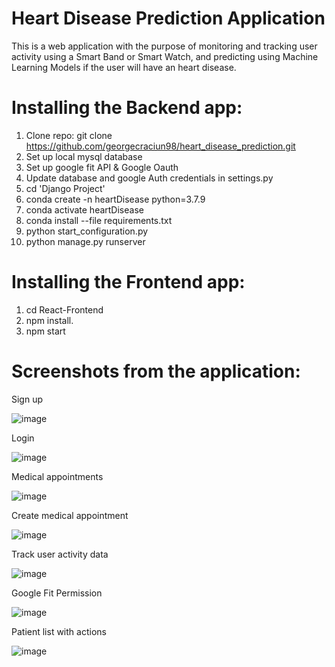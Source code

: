 # Heart Disease Prediction Application

This is a web application with the purpose of monitoring and tracking user activity using a Smart Band or Smart Watch, and predicting using Machine Learning Models if
the user will have an heart disease.


# Installing the Backend app:
1.	Clone repo: git clone https://github.com/georgecraciun98/heart_disease_prediction.git
2.  Set up local mysql database
3.  Set up google fit API & Google Oauth
4.  Update database and google Auth credentials in settings.py
5.  cd 'Django Project'
6.	conda create -n heartDisease python=3.7.9
7.	conda activate heartDisease
8.	conda install --file requirements.txt
9.	python start_configuration.py
10.	python manage.py runserver

# Installing the Frontend app:
1.	cd React-Frontend
2.	npm install.
3.	npm start

# Screenshots from the application:
Sign up

![image](https://user-images.githubusercontent.com/61500265/214033281-d082749a-93f3-4a41-8ae1-3e4165e56722.png)

Login

![image](https://user-images.githubusercontent.com/61500265/214033308-0fa2d64f-9cae-411b-8c22-18a6f817eb47.png)

Medical appointments

![image](https://user-images.githubusercontent.com/61500265/214033330-30adb4b1-3639-4600-9981-8ec769076a47.png)

Create medical appointment

![image](https://user-images.githubusercontent.com/61500265/214033359-138fe4f3-5437-4581-bfd6-7e7f9e169c00.png)

Track user activity data

![image](https://user-images.githubusercontent.com/61500265/214033373-6873c0a3-a49a-4200-84e5-1c0d4e69255f.png)

Google Fit Permission

![image](https://user-images.githubusercontent.com/61500265/214033391-4a5a5279-ced6-4803-b3b2-9d66fd28b153.png)

Patient list with actions

![image](https://user-images.githubusercontent.com/61500265/214033434-018da948-1869-4ed0-a581-5cd4f2482205.png)
